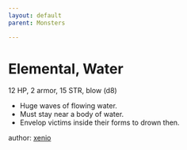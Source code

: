 ```yaml
---
layout: default
parent: Monsters 

--- 
```

# Elemental, Water
12 HP, 2 armor, 15 STR, blow (d8)  
- Huge waves of flowing water.  
- Must stay near a body of water.  
- Envelop victims inside their forms to drown then.  




author: [xenio](https://xenioinabottle.blogspot.com/2021/02/classic-monsters-for-cairnito-part-1.html) 


